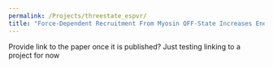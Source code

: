 ```yaml
---
permalink: /Projects/threestate_espvr/
title: "Force-Dependent Recruitment From Myosin OFF-State Increases End-Systolic Pressure-Volume Relationship in Left Ventricle"
---
```


Provide link to the paper once it is published? Just testing linking to a project for now
